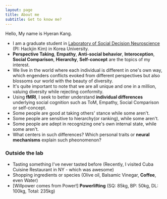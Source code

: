 ```yaml
---
layout: page
title: About me
subtitle: Get to know me?
---
```


Hello, My name is Hyeran Kang. 

- I am a graduate student in [Laboratory of Social Decision Neuroscience](http://socialdecisionneurosciencelab.org/) (PI: Hackjin Kim) in Korea University.
- **Perspective Taking**, **Empathy**, **Anti-social behavior**, **Interoception**, **Social Comparison**, **Hierarchy**, **Self-concept** are the topics of my interest.
- We live in the world where each individual is different in one's own way, which engenders conflicts evoked from different perspectives but also blossoms our world with the beauty of diversity.
- It's quite important to note that we are all unique and one in a million, valuing diversity while rejecting conformity.
- Using **fMRI**, I seek to better understand **individual differences** underlying social cognition such as ToM, Empathy, Social Comparison or self-concept.
- Some people are good at taking others' stance while some aren't.
- Some people are sensitive to hierarchy(or ranking), while some aren't.
- Some people are adept in recognizing one's own internal state, while some aren't.
- What centers in such differences? Which personal traits or **neural mechanisms** explain such pheonomenon?


### Outside the lab
- Tasting something I've never tasted before (Recently, I visited Cuba Cuisine Restaurant in NY - which was awesome)
- Shopping ingredients or species (Olive oil, Balsamic Vinegar, **Coffee**, even Water)
- [Willpower comes from Power!] **Powerlifting** (SQ: 85kg, BP: 50kg, DL: 100kg, Total: 235kg) 

